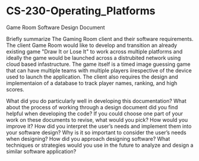 # CS-230-Operating_Platforms
Game Room Software Design Document 

Briefly summarize The Gaming Room client and their software requirements. 
The client Game Room would like to develop and transition an already existing game "Draw It or Lose It" to work across multiple platforms and ideally the
game would be launched across a distrubited network using cloud based infastructure. The game itself is a timed image guessing game that can have multiple 
teams with multiple players iirespective of the device used to launch the application. The client also requires the design and implementaion of a database to 
track player names, ranking, and high scores. 

What did you do particularly well in developing this documentation?
What about the process of working through a design document did you find helpful when developing the code?
If you could choose one part of your work on these documents to revise, what would you pick? How would you improve it?
How did you interpret the user’s needs and implement them into your software design? Why is it so important to consider the user’s needs when designing?
How did you approach designing software? What techniques or strategies would you use in the future to analyze and design a similar software application?
